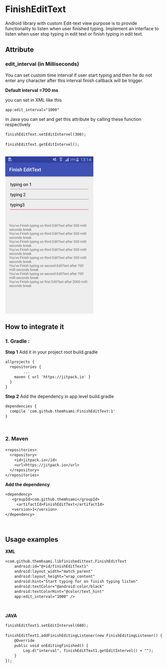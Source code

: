 # FinishEditText
Android library with custom Edit-text view purpose is to provide functionality to listen when user finished typing. Implement an interface to listen when user stop typing in edit text or finish typing in edit text.

## Attribute
### edit_interval (in Milliseconds)
You can set custom time interval if user start typing and then he do not enter any character after this interval finish callback will be trigger.

**Default interval =700 ms**

you can set in XML like this
```
app:edit_interval="1000"
```
in Java you can set and get this attribute by calling these function respectively
```
finishEditText.setEditIntervel(300);

finishEditText.getEditIntervel();
```


<br>

<img src="https://raw.githubusercontent.com/themhsami/FinishEditText/master/screenshot/Screenshot.png" align="center" height="500"  alt="FinishEditText screenshot" >

## How to integrate it
### 1. Gradle :
**Step 1**
Add it in your project root build.gradle
```
allprojects {
  repositories {
		...
    maven { url 'https://jitpack.io' }
  }
}
```

**Step 2**
Add the dependency in app level build.gradle
```
dependencies {
  compile 'com.github.themhsami:FinishEditText:1'
}
```
<br>

### 2. Maven
```
<repositories>
  <repository>
    <id>jitpack.io</id>
    <url>https://jitpack.io</url>
  </repository>
</repositories>
```
  **Add the dependency**
```
<dependency>
   <groupId>com.github.themhsami</groupId>
	 <artifactId>FinishEditText</artifactId>
   <version>1</version>
</dependency>
```
  <br>
  
  ## Usage examples
  **XML**
```
<com.github.themhsami.libfinishedittext.FinishEditText
    android:id="@+id/finishEditText1"
    android:layout_width="match_parent"
    android:layout_height="wrap_content"
    android:hint="Start typing for on finish typing listen"
    android:textColor="@android:color/black"
    android:textColorHint="@color/text_hint"
    app:edit_interval="1000" />
  ```
  
  <br>
  
  **JAVA**
```
finishEditText1.setEditIntervel(600);

finishEditText1.addFinishEditingListener(new FinishEditingListener() {
    @Override
    public void onEditingFinished() {
        Log.d("interval", finishEditText1.getEditIntervel() + "");
    }
});
```
